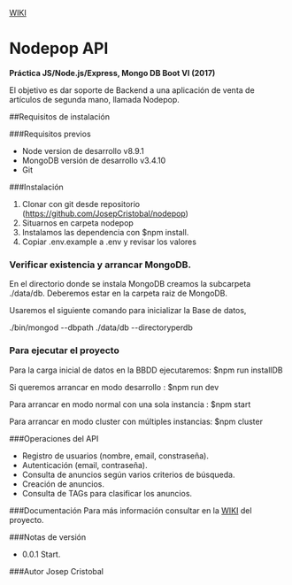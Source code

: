 [WIKI](https://github.com/JosepCristobal/nodepop/wiki)
# **Nodepop API**
**Práctica JS/Node.js/Express, Mongo DB Boot VI (2017)**

El objetivo es dar soporte de Backend a una aplicación de venta de artículos de segunda mano, llamada Nodepop.

##Requisitos de instalación

###Requisitos previos
* Node version de desarrollo v8.9.1
* MongoDB versión de desarrollo v3.4.10
* Git

###Instalación
1. Clonar con git desde repositorio (https://github.com/JosepCristobal/nodepop)
2. Situarnos en carpeta nodepop
3. Instalamos las dependencia con $npm install.
4. Copiar .env.example a .env y revisar los valores
 
### Verificar existencia y arrancar MongoDB. 

En el directorio donde se instala MongoDB creamos la subcarpeta ./data/db.
Deberemos estar en la carpeta raiz de MongoDB.

Usaremos el siguiente comando para inicializar la Base de datos,

./bin/mongod --dbpath ./data/db --directoryperdb


### Para ejecutar el proyecto
Para la carga inicial de datos en la BBDD ejecutaremos:
$npm run installDB

Si queremos arrancar en modo desarrollo :
$npm run dev

Para arrancar en modo normal con una sola instancia :
$npm start

Para arrancar en modo cluster con múltiples instancias:
$npm cluster

###Operaciones del API
* Registro de usuarios (nombre, email, constraseña).
* Autenticación (email, contraseña).
* Consulta de anuncios según varios criterios de búsqueda.
* Creación de anuncios.
* Consulta de TAGs para clasificar los anuncios.

###Documentación 
Para más información consultar en la [WIKI](https://github.com/JosepCristobal/nodepop/wiki) del proyecto.

###Notas de versión
* 0.0.1 Start.

###Autor
Josep Cristobal 

